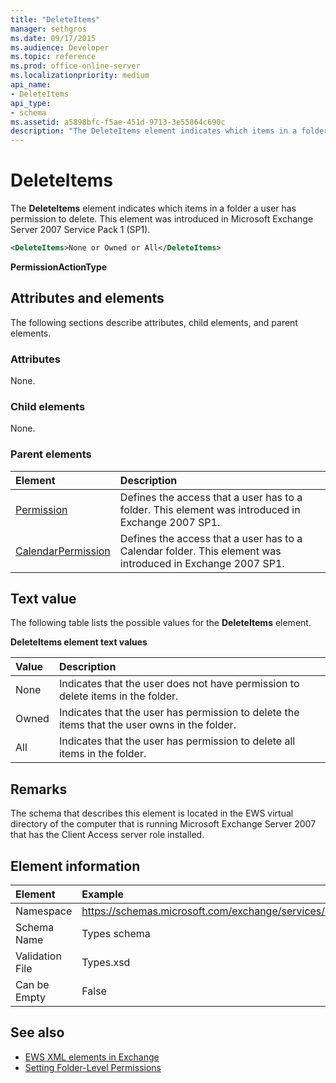 ```yaml
---
title: "DeleteItems"
manager: sethgros
ms.date: 09/17/2015
ms.audience: Developer
ms.topic: reference
ms.prod: office-online-server
ms.localizationpriority: medium
api_name:
- DeleteItems
api_type:
- schema
ms.assetid: a5898bfc-f5ae-451d-9713-3e55864c690c
description: "The DeleteItems element indicates which items in a folder a user has permission to delete. This element was introduced in Microsoft Exchange Server 2007 Service Pack 1 (SP1)."
---
```


# DeleteItems

The **DeleteItems** element indicates which items in a folder a user has permission to delete. This element was introduced in Microsoft Exchange Server 2007 Service Pack 1 (SP1). 
  
```xml
<DeleteItems>None or Owned or All</DeleteItems>
```

 **PermissionActionType**
## Attributes and elements

The following sections describe attributes, child elements, and parent elements.
  
### Attributes

None.
  
### Child elements

None.
  
### Parent elements

|**Element**|**Description**|
|:-----|:-----|
|[Permission](permission.md) <br/> |Defines the access that a user has to a folder. This element was introduced in Exchange 2007 SP1.  <br/> |
|[CalendarPermission](calendarpermission.md) <br/> |Defines the access that a user has to a Calendar folder. This element was introduced in Exchange 2007 SP1.  <br/> |
   
## Text value

The following table lists the possible values for the **DeleteItems** element. 
  
**DeleteItems element text values**

|**Value**|**Description**|
|:-----|:-----|
|None  <br/> |Indicates that the user does not have permission to delete items in the folder.  <br/> |
|Owned  <br/> |Indicates that the user has permission to delete the items that the user owns in the folder.  <br/> |
|All  <br/> |Indicates that the user has permission to delete all items in the folder.  <br/> |
   
## Remarks

The schema that describes this element is located in the EWS virtual directory of the computer that is running Microsoft Exchange Server 2007 that has the Client Access server role installed.
  
## Element information

| Element | Example |
|:-----|:-----|
|Namespace  <br/> |https://schemas.microsoft.com/exchange/services/2006/types  <br/> |
|Schema Name  <br/> |Types schema  <br/> |
|Validation File  <br/> |Types.xsd  <br/> |
|Can be Empty  <br/> |False  <br/> |
   
## See also

- [EWS XML elements in Exchange](ews-xml-elements-in-exchange.md)
- [Setting Folder-Level Permissions](https://msdn.microsoft.com/library/c7530e86-5112-401c-b10a-9c054ae59f07%28Office.15%29.aspx)

